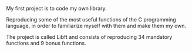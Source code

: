 My first project is to code my own library.

Reproducing some of the most useful functions of the C programming language, in order to familiarize myself with them and make them my own. 

The project is called Libft and consists of reproducing 34 mandatory functions and 9 bonus functions.
